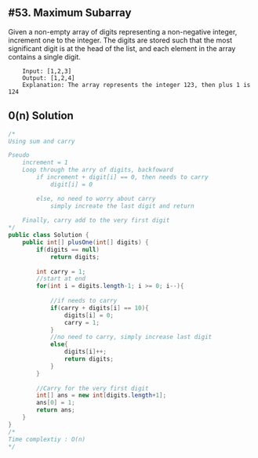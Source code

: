 ## #53. Maximum Subarray
Given a non-empty array of digits representing a non-negative integer, increment one to the integer.
The digits are stored such that the most significant digit is at the head of the list, and each element in the array contains a single digit.
```
    Input: [1,2,3]
    Output: [1,2,4]
    Explanation: The array represents the integer 123, then plus 1 is 124
```

## 0(n) Solution
```Java
/* 
Using sum and carry

Pseudo
    increment = 1
    Loop through the arry of digits, backfoward
        if increment + digit[i] == 0, then needs to carry
            digit[i] = 0

        else, no need to worry about carry
            simply increate the last digit and return
    
    Finally, carry add to the very first digit
*/
public class Solution {
    public int[] plusOne(int[] digits) {
        if(digits == null) 
            return digits;
        
        int carry = 1;
        //start at end
        for(int i = digits.length-1; i >= 0; i--){
            
            //if needs to carry
            if(carry + digits[i] == 10){
                digits[i] = 0;
                carry = 1;
            }
            //no need to carry, simply increase last digit
            else{
                digits[i]++;
                return digits;
            }
        }
        
        //Carry for the very first digit
        int[] ans = new int[digits.length+1];
        ans[0] = 1;
        return ans;
    }
}
/*
Time complextiy : O(n)
*/
```




